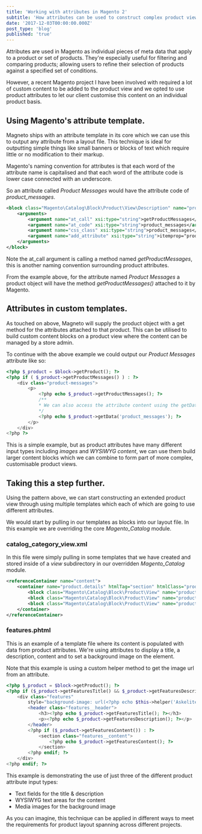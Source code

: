 ```yaml
---
title: 'Working with attributes in Magento 2'
subtitle: 'How attributes can be used to construct complex product views.'
date: '2017-12-03T00:00:00.000Z'
post_type: 'blog'
published: 'true'
---
```


Attributes are used in Magento as individual pieces of meta data that apply to a product or set of products. They're especially useful for filtering and comparing products; allowing users to refine their selection of products against a specified set of conditions.

However, a recent Magento project I have been involved with required a lot of custom content to be added to the product view and we opted to use product attributes to let our client customise this content on an individual product basis.

## Using Magento's attribute template.
Magneto ships with an attribute template in its core which we can use this to output any attribute from a layout file. This technique is ideal for outputting simple things like small banners or blocks of text which require little or no modification to their markup.

Magento's naming convention for attributes is that each word of the attribute name is capitalised and that each word of the attribute code is lower case connected with an underscore.

So an attribute called *Product Messages* would have the attribute code of *product_messages*.

```xml
<block class="Magento\Catalog\Block\Product\View\Description" name="product.info.messages" template="product/view/attribute.phtml" before="-">
    <arguments>
        <argument name="at_call" xsi:type="string">getProductMessages</argument>
        <argument name="at_code" xsi:type="string">product_messages</argument>
        <argument name="css_class" xsi:type="string">product_messages</argument>
        <argument name="add_attribute" xsi:type="string">itemprop="product_messages"</argument>
    </arguments>
</block>
```

Note the at_call argument is calling a method named *getProductMessages*, this is another naming convention surrounding product attributes.

From the example above, for the attribute named *Product Messages* a product object will have the method *getProductMessages()* attached to it by Magento.

## Attributes in custom templates.
As touched on above, Magneto will supply the product object with a get method for the attributes attached to that product. This can be utilised to build custom content blocks on a product view where the content can be managed by a store admin.

To continue with the above example we could output our *Product Messages* attribute like so:

```php
<?php $_product = $block->getProduct(); ?>
<?php if ( $_product->getProductMessages() ) : ?>
    <div class="product-messages">
        <p>
            <?php echo $_product->getProductMessages(); ?>
            /**
            * We can also access the attribute content using the getData() method
            */
            <?php echo $_product->getData('product_messages'); ?>
        </p>
    </div>
<?php ?>
``` 

This is a simple example, but as product attributes have many different input types including *images* and *WYSIWYG content*, we can use them build larger content blocks which we can combine to form part of more complex, customisable product views.

## Taking this a step further.
Using the pattern above, we can start constructing an extended product view through using multiple templates which each of which are going to use different attributes.

We would start by pulling in our templates as blocks into our layout file. In this example we are overriding the core *Magento_Catalog* module.

### catalog\_category_view.xml
In this file were simply pulling in some templates that we have created and stored inside of a *view* subdirectory in our overridden *Magento_Catalog* module.
```xml
<referenceContainer name="content">
    <container name="product.details" htmlTag="section" htmlClass="product-details" htmlId="product-details" after="product.info.main">
        <block class="Magento\Catalog\Block\Product\View" name="product.info.details.overview" template="Magento_Catalog::product/view/detail.phtml" />
        <block class="Magento\Catalog\Block\Product\View" name="product.details.features" template="Magento_Catalog::product/view/features.phtml" />
        <block class="Magento\Catalog\Block\Product\View" name="product.details.specification" template="Magento_Catalog::product/view/specification.phtml" />
    </container>
</referenceContainer>
```

### features.phtml
This is an example of a template file where its content is populated with data from product attributes. We're using attributes to display a title, a description, content and to set a background image on the element.

Note that this example is using a custom helper method to get the image url from an attribute.

```php
<?php $_product = $block->getProduct(); ?>
<?php if ($_product->getFeaturesTitle() && $_product->getFeaturesDescription()) : ?>
    <div class="features"
        style="background-image: url(<?php echo $this->helper('Askelite\Product\Helper\Data')->getMediaUrl($_product->getData('features_background_image')); ?>);">
        <header class="features__header">
            <h3><?php echo $_product->getFeaturesTitle(); ?></h3>
            <p><?php echo $_product->getFeaturesDescription(); ?></p>
        </header>
        <?php if ($_product->getFeaturesContent()) : ?>
            <section class="features__content">
                <?php echo $_product->getFeaturesContent(); ?>
            </section>
        <?php endif; ?>
    </div>
<?php endif; ?>
```

This example is demonstrating the use of just three of the different product attribute input types:

- Text fields for the title & description
- WYSIWYG text areas for the content
- Media images for the background image

As you can imagine, this technique can be applied in different ways to meet the requirements for product layout spanning across different projects.
